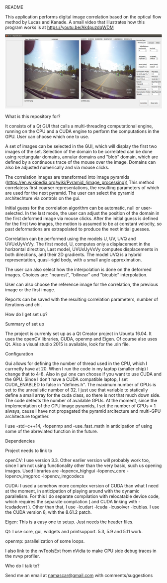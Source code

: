 README

This application performs digital image correlation based on the optical flow method by Lucas and Kanade. A small video 
that illustrates how this program works is at https://youtu.be/Ak4puzdqWDM

![gui](/gui.png)

What is this repository for?

It consists of a Qt GUI that calls a multi-threading computational engine, running on the CPU and a CUDA engine to perform the computations in the GPU. User can choose which one to use.

A set of images can be selected in the GUI, which will display the first two images of the set. Selection of the domain to be correlated can be done using rectangular domains, annular domains and "blob" domain, which are defined by a continuous trace of the mouse over the image. Domains can also be adjusted numerically and via mouse clicks.

The correlation images are transformed into image pyramids (https://en.wikipedia.org/wiki/Pyramid_(image_processing)) This method correlatess first coarser representations, the resulting parameters of which are used for the next pyramid. The user can select the pyramid architechture via controls on the gui.

Initial guess for the correlation algorithm can be automatic, null or user-selected. In the last mode, the user can adjust the position of the domain in the first deformed image via mouse clicks. After the initial guess is defined for the first two images, the motion is assumed to be at constant velocity, so past deformations are extrapolated to produce the next initial guesses.

Correlation can be performed using the models U, UV, UVQ and UVUxUyVxVy. The first model, U, computes only a displacement in the horizontal direction, Last model, UVUxUyVxVy computes displacements in both directions, and their 2D gradients. The model UVQ is a hybrid representation, quasi-rigid body, with a small angle approximation.

The user can also select how the interpolation is done on the deformed images. Choices are: "nearest", "bilinear" and "bicubic" interpolation. 

User can also choose the reference image for the correlation, the previous image or the first image.

Reports can be saved with the resulting correlation parameters, number of iterations and chi.

How do I get set up?

Summary of set up

The project is currenly set up as a Qt Creator project in Ubuntu 16.04. It uses the openCV libraries, CUDA, openmp and Eigen. Of course also uses Qt. Also a visual studio 2015 is available, look for the .sln file.

Configuration

Gui allows for defining the number of thread used in the CPU, which I currnetly have at 20. When I run the code in my laptop (smaller chip) I change that to 4-8. Also in gui one can choose if you want to use CUDA and the GPU. Since I don't have a CUDA compatible laptop, I set CUDA_ENABLED to false in "defines.h". The maximum number of GPUs is set to the unrealistic number of 32. I just use that variable to statically define a small array for the cuda class, so there is not that much down side. The code detects the number of available GPUs. At the moment, since the implementation of the GPU image pyramids, I set the number of GPUs = 1 always, cause I have not propagated the pyramid arcitecture and multi-GPU architecture together.

I use -std=c++14, -fopenmp and -use_fast_math in anticipation of using some of the abreviated function in the future.

Dependencies

Project needs to link to

openCV: I use version 3.3. Other earlier version will probably work too, since I am not using functionality other than the very basic, such us opening images. Used libraries are -lopencv_highgui -lopencv_core -lopencv_imgproc -lopencv_imgcodecs

CUDA: I used a somehow more complex version of CUDA than what I need at the moment, in anticipation of playing around with the dynamic parallelism. For this I do separate compilation with relocatable device code, which requires the separate compilation ( and CUDA linking with -lcudadevrt ). Other than that, I use -lcudart -lcuda -lcusolver -lcublas. I use the CUDA version 8, with the 8.61.2 patch.

Eigen: This is a easy one to setup. Just needs the header files.

Qt: I use core, gui, widgets and printsupport. 5.3, 5.9 and 5.11 work.

openmp: parallelization of some loops.

I also link to the nvToolsExt from nVidia to make CPU side debug traces in the nvvp profiler.

Who do I talk to?

Send me an email at namascar@gmail.com with comments/suggestions
